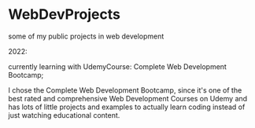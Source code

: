 # WebDevProjects
some of my public projects in web development

2022:

currently learning with 
UdemyCourse: Complete Web Development Bootcamp;

I chose the Complete Web Development Bootcamp, since it's one of the best rated and comprehensive Web Development Courses on Udemy
and has lots of little projects and examples to actually learn coding instead of just watching educational content.
